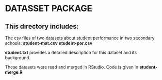 DATASSET PACKAGE
=====
This directory includes:
----

The csv files of two datasets about student performance in two secondary schools: **student-mat.csv**   **student-por.csv**

**student.txt** provides a detailed description for this dataset and its background.

These datasets were read and merged in RStudio. Code is given in **student-merge.R**
